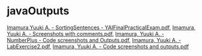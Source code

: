 # javaOutputs
[Imamura,Yuuki A. - SortingSentences - YAIFinalPracticalExam.pdf](https://github.com/user-attachments/files/16846591/Imamura.Yuuki.A.-.SortingSentences.-.YAIFinalPracticalExam.pdf), 
[Imamura, Yuuki A. - Screenshots with comments.pdf](https://github.com/user-attachments/files/16846590/Imamura.Yuuki.A.-.Screenshots.with.comments.pdf), 
[Imamura, Yuuki A. - NumberPlus - Code screenshots and Outputs.pdf](https://github.com/user-attachments/files/16846589/Imamura.Yuuki.A.-.NumberPlus.-.Code.screenshots.and.Outputs.pdf), 
[Imamura, Yuuki A. - LabExercise2.pdf](https://github.com/user-attachments/files/16846588/Imamura.Yuuki.A.-.LabExercise2.pdf), 
[Imamura, Yuuki A. - Code screenshots and outputs.pdf](https://github.com/user-attachments/files/16846587/Imamura.Yuuki.A.-.Code.screenshots.and.outputs.pdf)
